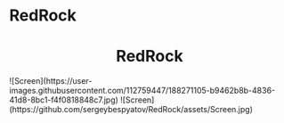 # RedRock
<h1 align="center">RedRock</h1>
![Screen](https://user-images.githubusercontent.com/112759447/188271105-b9462b8b-4836-41d8-8bc1-f4f0818848c7.jpg)
![Screen](https://github.com/sergeybespyatov/RedRock/assets/Screen.jpg)
